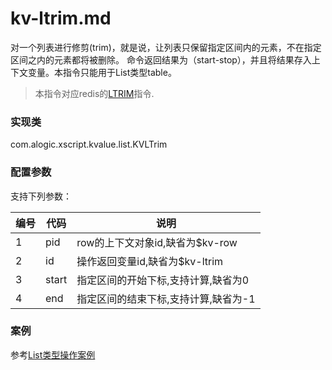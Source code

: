 kv-ltrim.md
=======

对一个列表进行修剪(trim)，就是说，让列表只保留指定区间内的元素，不在指定区间之内的元素都将被删除。
命令返回结果为（start-stop），并且将结果存入上下文变量。本指令只能用于List类型table。

> 本指令对应redis的[LTRIM](http://redis.io/commands/ltrim)指令.

### 实现类

com.alogic.xscript.kvalue.list.KVLTrim

### 配置参数

支持下列参数：

| 编号 | 代码 | 说明 |
| ---- | ---- | ---- |
| 1 | pid | row的上下文对象id,缺省为$kv-row |
| 2 | id | 操作返回变量id,缺省为$kv-ltrim |
| 3 | start | 指定区间的开始下标,支持计算,缺省为0|
| 4 | end | 指定区间的结束下标,支持计算,缺省为-1|

### 案例

参考[List类型操作案例](case.list.md)